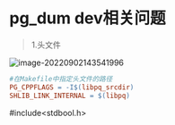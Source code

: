 # pg_dum dev相关问题

> 1.头文件

![image-20220902143541996](C:\Users\HIGHGO\AppData\Roaming\Typora\typora-user-images\image-20220902143541996.png)

```makefile
#在Makefile中指定头文件的路径
PG_CPPFLAGS = -I$(libpq_srcdir)
SHLIB_LINK_INTERNAL = $(libpq)
```

#include<stdbool.h>

